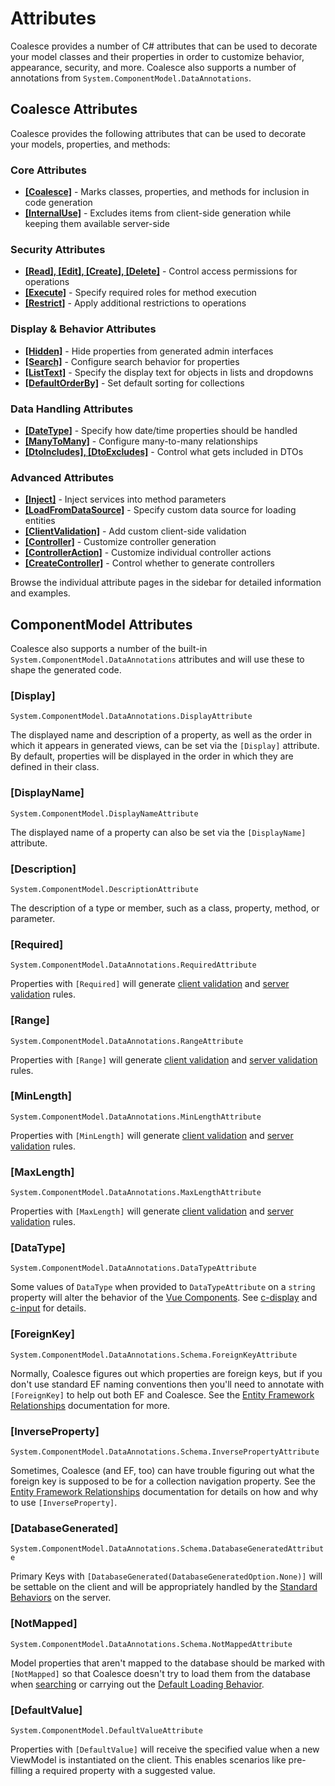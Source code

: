 # Attributes

Coalesce provides a number of C# attributes that can be used to decorate your model classes and their properties in order to customize behavior, appearance, security, and more. Coalesce also supports a number of annotations from `System.ComponentModel.DataAnnotations`.

## Coalesce Attributes

Coalesce provides the following attributes that can be used to decorate your models, properties, and methods:

### Core Attributes
- **[[Coalesce]](/modeling/model-components/attributes/coalesce.md)** - Marks classes, properties, and methods for inclusion in code generation
- **[[InternalUse]](/modeling/model-components/attributes/internal-use.md)** - Excludes items from client-side generation while keeping them available server-side

### Security Attributes  
- **[[Read], [Edit], [Create], [Delete]](/modeling/model-components/attributes/security-attribute.md)** - Control access permissions for operations
- **[[Execute]](/modeling/model-components/attributes/execute.md)** - Specify required roles for method execution
- **[[Restrict]](/modeling/model-components/attributes/restrict.md)** - Apply additional restrictions to operations

### Display & Behavior Attributes
- **[[Hidden]](/modeling/model-components/attributes/hidden.md)** - Hide properties from generated admin interfaces
- **[[Search]](/modeling/model-components/attributes/search.md)** - Configure search behavior for properties
- **[[ListText]](/modeling/model-components/attributes/list-text.md)** - Specify the display text for objects in lists and dropdowns
- **[[DefaultOrderBy]](/modeling/model-components/attributes/default-order-by.md)** - Set default sorting for collections

### Data Handling Attributes
- **[[DateType]](/modeling/model-components/attributes/date-type.md)** - Specify how date/time properties should be handled
- **[[ManyToMany]](/modeling/model-components/attributes/many-to-many.md)** - Configure many-to-many relationships
- **[[DtoIncludes], [DtoExcludes]](/modeling/model-components/attributes/dto-includes-excludes.md)** - Control what gets included in DTOs

### Advanced Attributes
- **[[Inject]](/modeling/model-components/attributes/inject.md)** - Inject services into method parameters
- **[[LoadFromDataSource]](/modeling/model-components/attributes/load-from-data-source.md)** - Specify custom data source for loading entities
- **[[ClientValidation]](/modeling/model-components/attributes/client-validation.md)** - Add custom client-side validation
- **[[Controller]](/modeling/model-components/attributes/controller.md)** - Customize controller generation
- **[[ControllerAction]](/modeling/model-components/attributes/controller-action.md)** - Customize individual controller actions  
- **[[CreateController]](/modeling/model-components/attributes/create-controller.md)** - Control whether to generate controllers

Browse the individual attribute pages in the sidebar for detailed information and examples.

## ComponentModel Attributes

Coalesce also supports a number of the built-in `System.ComponentModel.DataAnnotations` attributes and will use these to shape the generated code.

### [Display]

`System.ComponentModel.DataAnnotations.DisplayAttribute`

The displayed name and description of a property, as well as the order in which it appears in generated views, can be set via the `[Display]` attribute. By default, properties will be displayed in the order in which they are defined in their class.

### [DisplayName]

`System.ComponentModel.DisplayNameAttribute`

The displayed name of a property can also be set via the `[DisplayName]` attribute.

### [Description]

`System.ComponentModel.DescriptionAttribute`

The description of a type or member, such as a class, property, method, or parameter.

### [Required]

`System.ComponentModel.DataAnnotations.RequiredAttribute`

Properties with `[Required]` will generate [client validation](/modeling/model-components/attributes/client-validation.md) and [server validation](/topics/security.md#server-side-data-validation) rules.

### [Range]

`System.ComponentModel.DataAnnotations.RangeAttribute`

Properties with `[Range]` will generate [client validation](/modeling/model-components/attributes/client-validation.md) and [server validation](/topics/security.md#server-side-data-validation) rules.

### [MinLength]

`System.ComponentModel.DataAnnotations.MinLengthAttribute`

Properties with `[MinLength]` will generate [client validation](/modeling/model-components/attributes/client-validation.md) and [server validation](/topics/security.md#server-side-data-validation) rules.

### [MaxLength]

`System.ComponentModel.DataAnnotations.MaxLengthAttribute`

Properties with `[MaxLength]` will generate [client validation](/modeling/model-components/attributes/client-validation.md) and [server validation](/topics/security.md#server-side-data-validation) rules.

### [DataType]

`System.ComponentModel.DataAnnotations.DataTypeAttribute`

Some values of `DataType` when provided to `DataTypeAttribute` on a `string` property will alter the behavior of the [Vue Components](/stacks/vue/coalesce-vue-vuetify/overview.md). See [c-display](/stacks/vue/coalesce-vue-vuetify/components/c-display.md) and [c-input](/stacks/vue/coalesce-vue-vuetify/components/c-input.md) for details.

### [ForeignKey]

`System.ComponentModel.DataAnnotations.Schema.ForeignKeyAttribute`

Normally, Coalesce figures out which properties are foreign keys, but if you don't use standard EF naming conventions then you'll need to annotate with `[ForeignKey]` to help out both EF and Coalesce. See the [Entity Framework Relationships](https://docs.microsoft.com/en-us/ef/core/modeling/relationships) documentation for more.

### [InverseProperty]

`System.ComponentModel.DataAnnotations.Schema.InversePropertyAttribute`

Sometimes, Coalesce (and EF, too) can have trouble figuring out what the foreign key is supposed to be for a collection navigation property. See the [Entity Framework Relationships](https://docs.microsoft.com/en-us/ef/core/modeling/relationships) documentation for details on how and why to use `[InverseProperty]`.

### [DatabaseGenerated]

`System.ComponentModel.DataAnnotations.Schema.DatabaseGeneratedAttribute`

Primary Keys with `[DatabaseGenerated(DatabaseGeneratedOption.None)]` will be settable on the client and will be appropriately handled by the [Standard Behaviors](/modeling/model-components/behaviors.md#standard-behaviors) on the server. 

### [NotMapped]

`System.ComponentModel.DataAnnotations.Schema.NotMappedAttribute`

Model properties that aren't mapped to the database should be marked with `[NotMapped]` so that Coalesce doesn't try to load them from the database when [searching](/modeling/model-components/attributes/search.md) or carrying out the [Default Loading Behavior](/modeling/model-components/data-sources.md#default-loading-behavior).

### [DefaultValue]

`System.ComponentModel.DefaultValueAttribute`

Properties with `[DefaultValue]` will receive the specified value when a new ViewModel is instantiated on the client. This enables scenarios like pre-filling a required property with a suggested value.
